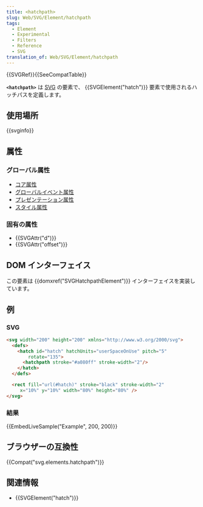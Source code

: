 ```yaml
---
title: <hatchpath>
slug: Web/SVG/Element/hatchpath
tags:
  - Element
  - Experimental
  - Filters
  - Reference
  - SVG
translation_of: Web/SVG/Element/hatchpath
---
```

{{SVGRef}}{{SeeCompatTable}}

**`<hatchpath>`** は [SVG](/ja/docs/Web/SVG) の要素で、 {{SVGElement("hatch")}} 要素で使用されるハッチパスを定義します。

## 使用場所

{{svginfo}}

## 属性

### グローバル属性

- [コア属性](/ja/docs/Web/SVG/Attribute#Core_attributes)
- [グローバルイベント属性](/ja/docs/Web/SVG/Attribute#Global_event_attributes)
- [プレゼンテーション属性](/ja/docs/Web/SVG/Attribute#Presentation_attributes)
- [スタイル属性](/ja/docs/Web/SVG/Attribute#Style_attributes)

### 固有の属性

- {{SVGAttr("d")}}
- {{SVGAttr("offset")}}

## DOM インターフェイス

この要素は {{domxref("SVGHatchpathElement")}} インターフェイスを実装しています。

## 例

### SVG

```html
<svg width="200" height="200" xmlns="http://www.w3.org/2000/svg">
  <defs>
    <hatch id="hatch" hatchUnits="userSpaceOnUse" pitch="5"
        rotate="135">
      <hatchpath stroke="#a080ff" stroke-width="2"/>
    </hatch>
  </defs>

  <rect fill="url(#hatch)" stroke="black" stroke-width="2"
     x="10%" y="10%" width="80%" height="80%" />
</svg>
```

### 結果

{{EmbedLiveSample("Example", 200, 200)}}

## ブラウザーの互換性

{{Compat("svg.elements.hatchpath")}}

## 関連情報

- {{SVGElement("hatch")}}
